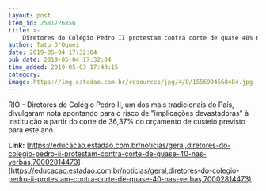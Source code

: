```yaml
---
layout: post
item_id: 2581726856
title: >-
    Diretores do Colégio Pedro II protestam contra corte de quase 40% nas verbas
author: Tatu D'Oquei
date: 2019-05-04 17:32:04
pub_date: 2019-05-04 17:32:04
time_added: 2019-05-03 17:43:15
category: 
image: https://img.estadao.com.br/resources/jpg/4/8/1556904668484.jpg
---
```


RIO - Diretores do Colégio Pedro II, um dos mais tradicionais do País, divulgaram nota apontando para o risco de "implicações devastadoras" à instituição a partir do corte de 36,37% do orçamento de custeio previsto para este ano.

**Link:** [https://educacao.estadao.com.br/noticias/geral,diretores-do-colegio-pedro-ii-protestam-contra-corte-de-quase-40-nas-verbas,70002814473](https://educacao.estadao.com.br/noticias/geral,diretores-do-colegio-pedro-ii-protestam-contra-corte-de-quase-40-nas-verbas,70002814473)


